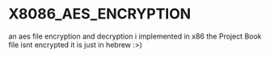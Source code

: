 # X8086_AES_ENCRYPTION
an aes file encryption and decryption i implemented in x86
the Project Book file isnt encrypted it is just in hebrew :>)
